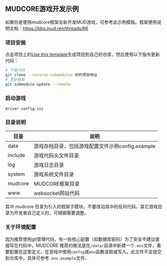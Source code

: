 <!--
 * @Author: 雪风@mud.ren
 * @Date: 2022-03-25 13:28:42
 * @LastEditTime: 2022-03-25 13:40:35
 * @LastEditors: 雪风
 * @Description: mudcore框架template
 *  https://bbs.mud.ren
-->
## MUDCORE游戏开发示例

如果你是使用mudcore框架全新开发MUD游戏，可参考此示例模版。框架使用说明文档：https://bbs.mud.ren/threads/66

### 项目安装

点击项目上的[Use this template](https://github.com/mudcore/demo/generate)生成项目到自己的仓库，然后使用以下指令更新代码：

```bash
# 下载代码
git clone --recurse-submodules 你的项目地址
# 更新框架
git submodule update --remote
```

### 启动游戏

    driver config.ini

### 目录说明

目录|说明
-|-
data|游戏存档目录，包括游戏配置文件示例config.example
include|游戏代码头文件目录
log|游戏日志目录
system|游戏系统文件目录
mudcore|MUDCORE框架目录
www|websocket网站代码

其中 mudcore 目录为引入的框架子模块，不要改动其中的任何代码，其它游戏目录为开发者自己定义的，可根据需要调整。

### 关于环境配置

因为推荐使用git管理代码，有一些核心配置（如数据库密码）为了安全不建议直接写在代码中，MUDCORE 推荐的做法是在`/data/`目录中新建一个`.env`文件，重要配置在这里定义，在游戏中使用`config`或`env`函数读取或写入。此文件不会提交到仓库中，具体可参考`.env.example`文件。
